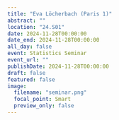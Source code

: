 ```yaml
---
title: "Eva Löcherbach (Paris 1)"
abstract: ""
location: "24.S01"
date: 2024-11-28T00:00:00
date_end: 2024-11-28T00:00:00
all_day: false
event: Statistics Seminar
event_url: ""
publishDate: 2024-11-28T00:00:00
draft: false
featured: false
image:
  filename: "seminar.png"
  focal_point: Smart
  preview_only: false
---
```

